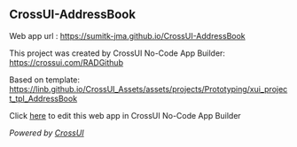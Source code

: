 ## CrossUI-AddressBook
Web app url : https://sumitk-jma.github.io/CrossUI-AddressBook

This project was created by CrossUI No-Code App Builder: https://crossui.com/RADGithub

Based on template: https://linb.github.io/CrossUI_Assets/assets/projects/Prototyping/xui_project_tpl_AddressBook

Click [here](https://crossui.com/RADGithub/#!from=github&owner=sumitk-jma&repo=CrossUI-AddressBook) to edit this web app in CrossUI No-Code App Builder

<i>Powered by [CrossUI](https://crossui.com)</i>
